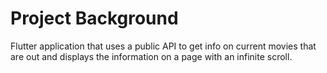 # Project Background

Flutter application that uses a public API to get info on current movies that are out and displays the information on a page with an infinite scroll.
